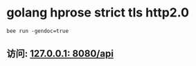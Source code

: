 # golang hprose strict tls  http2.0
	
	bee run -gendoc=true	
##  访问:  [127.0.0.1: 8080/api](http://127.0.0.1:8080/api)